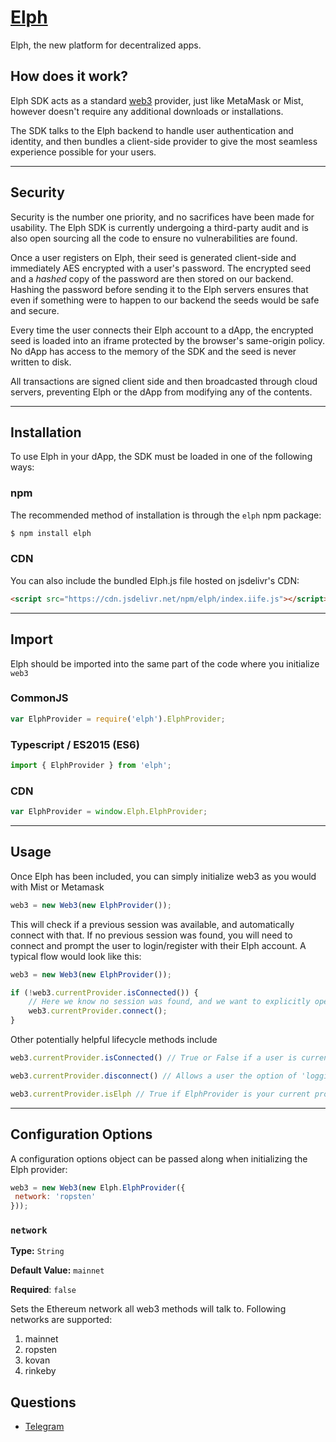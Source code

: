 # [Elph](https://elph.com)


Elph, the new platform for decentralized apps.

## How does it work?

Elph SDK acts as a standard [web3](https://github.com/ethereum/web3.js/) provider, just like MetaMask or Mist, however doesn't require any additional downloads or installations.

The SDK talks to the Elph backend to handle user authentication and identity, and then bundles a client-side provider to give the most seamless experience possible for your users.

<hr>

## Security
Security is the number one priority, and no sacrifices have been made for usability.  The Elph SDK is currently undergoing a third-party audit and is also open sourcing all the code to ensure no vulnerabilities are found.

Once a user registers on Elph, their seed is generated client-side and immediately AES encrypted with a user's password.  The encrypted seed and a _hashed_ copy of the password are then stored on our backend.  Hashing the password before sending it to the Elph servers ensures that even if something were to happen to our backend the seeds would be safe and secure.

Every time the user connects their Elph account to a dApp, the encrypted seed is loaded into an iframe protected by the browser's same-origin policy.  No dApp has access to the memory of the SDK and the seed is never written to disk.

All transactions are signed client side and then broadcasted through cloud servers, preventing Elph or the dApp from modifying any of the contents.

<hr>

## Installation

To use Elph in your dApp, the SDK must be loaded in one of the following ways:

### npm

The recommended method of installation is through the `elph` npm package:

```js
$ npm install elph
```

### CDN
You can also include the bundled Elph.js file hosted on jsdelivr's CDN:

```html
<script src="https://cdn.jsdelivr.net/npm/elph/index.iife.js"></script>
```

<hr>

## Import

Elph should be imported into the same part of the code where you initialize `web3`

### CommonJS
```js
var ElphProvider = require('elph').ElphProvider;
```

### Typescript / ES2015 (ES6)
```js
import { ElphProvider } from 'elph';
```

### CDN
```js
var ElphProvider = window.Elph.ElphProvider;
```

<hr>

## Usage

Once Elph has been included, you can simply initialize web3 as you would with Mist or Metamask
```js
web3 = new Web3(new ElphProvider());
```

This will check if a previous session was available, and automatically connect with that.  If no previous session was found, you will need to connect and prompt the user to login/register with their Elph account.  A typical flow would look like this:
```js
web3 = new Web3(new ElphProvider());

if (!web3.currentProvider.isConnected()) {
    // Here we know no session was found, and we want to explicitly open the registration window.
    web3.currentProvider.connect();
}
```

Other potentially helpful lifecycle methods include
```js
web3.currentProvider.isConnected() // True or False if a user is currently connected to the network via Elph.

web3.currentProvider.disconnect() // Allows a user the option of 'logging-out' from Elph on your website

web3.currentProvider.isElph // True if ElphProvider is your current provider, otherwise 'undefined'
```

<hr>

## Configuration Options

A configuration options object can be passed along when initializing the Elph provider:

```js
web3 = new Web3(new Elph.ElphProvider({
 network: 'ropsten'
}));
```

### ```network```
**Type:** `String`

**Default Value:**  `mainnet`

**Required**: ```false```

Sets the Ethereum network all web3 methods will talk to.  Following networks are supported:
1. mainnet
2. ropsten
3. kovan
4. rinkeby

## Questions

* [Telegram](http://t.me/elphnetwork)